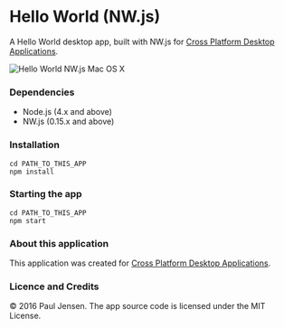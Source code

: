 # Hello World (NW.js)

A Hello World desktop app, built with NW.js for [Cross Platform Desktop Applications](https://manning.com/books/cross-platform-desktop-applications).

![Hello World NW.js Mac OS X](https://raw.githubusercontent.com/paulbjensen/cross-platform-desktop-applications/master/app-screenshots/chapter-01/hello-world-nwjs-mac-os-x.png)

### Dependencies

- Node.js (4.x and above)
- NW.js (0.15.x and above)

### Installation

```
cd PATH_TO_THIS_APP
npm install
```

### Starting the app

```
cd PATH_TO_THIS_APP
npm start
```

### About this application

This application was created for [Cross Platform Desktop Applications](https://manning.com/books/cross-platform-desktop-applications).

### Licence and Credits

&copy; 2016 Paul Jensen. The app source code is licensed under the MIT License.
